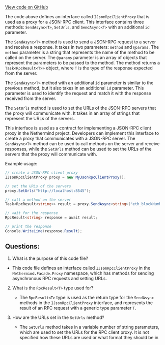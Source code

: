 [View code on GitHub](https://github.com/NethermindEth/nethermind/src/Nethermind/Nethermind.Facade/Proxy/IJsonRpcClientProxy.cs)

The code above defines an interface called `IJsonRpcClientProxy` that is used as a proxy for a JSON-RPC client. This interface contains three methods: `SendAsync<T>`, `SetUrls`, and `SendAsync<T>` with an additional `id` parameter.

The `SendAsync<T>` method is used to send a JSON-RPC request to a server and receive a response. It takes in two parameters: `method` and `@params`. The `method` parameter is a string that represents the name of the method to be called on the server. The `@params` parameter is an array of objects that represent the parameters to be passed to the method. The method returns a `Task<RpcResult<T>>` object, where `T` is the type of the response expected from the server.

The `SendAsync<T>` method with an additional `id` parameter is similar to the previous method, but it also takes in an additional `id` parameter. This parameter is used to identify the request and match it with the response received from the server.

The `SetUrls` method is used to set the URLs of the JSON-RPC servers that the proxy will communicate with. It takes in an array of strings that represent the URLs of the servers.

This interface is used as a contract for implementing a JSON-RPC client proxy in the Nethermind project. Developers can implement this interface to create a proxy that communicates with a JSON-RPC server. The `SendAsync<T>` method can be used to call methods on the server and receive responses, while the `SetUrls` method can be used to set the URLs of the servers that the proxy will communicate with.

Example usage:

```csharp
// create a JSON-RPC client proxy
IJsonRpcClientProxy proxy = new MyJsonRpcClientProxy();

// set the URLs of the servers
proxy.SetUrls("http://localhost:8545");

// call a method on the server
Task<RpcResult<string>> result = proxy.SendAsync<string>("eth_blockNumber");

// wait for the response
RpcResult<string> response = await result;

// print the response
Console.WriteLine(response.Result);
```
## Questions: 
 1. What is the purpose of this code file?
   - This code file defines an interface called `IJsonRpcClientProxy` in the `Nethermind.Facade.Proxy` namespace, which has methods for sending asynchronous RPC requests and setting URLs.

2. What is the `RpcResult<T>` type used for?
   - The `RpcResult<T>` type is used as the return type for the `SendAsync` methods in the `IJsonRpcClientProxy` interface, and represents the result of an RPC request with a generic type parameter `T`.

3. How are the URLs set in the `SetUrls` method?
   - The `SetUrls` method takes in a variable number of string parameters, which are used to set the URLs for the RPC client proxy. It is not specified how these URLs are used or what format they should be in.